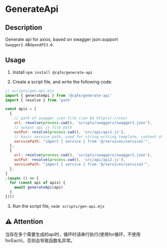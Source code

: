 # GenerateApi

## Description

Generate api for axios, based on swagger json.support `Swagger2.0`&`OpenAPI3.0`.

## Usage

1. Install `npm install @cqfe/generate-api`

2. Create a script file, and write the following code:

```js
// scripts/gen-api.mjs
import { generateApi } from '@cqfe/generate-api'
import { resolve } from 'path'

const apis = [
  {
    // path of swagger json file (can be http(s)://xxx)
    url: resolve(process.cwd(), 'scripts/swaggers/swagger1.json'),
    // output api js file path
    outPut: resolve(process.cwd(), 'src/api/api1.js'),
    // basic service path, used for string writing template, content should be an instance of axios
    servicePath: "import { service } from '@/services/service1'",
  },
  {
    url: resolve(process.cwd(), 'scripts/swaggers/swagger2.json'),
    outPut: resolve(process.cwd(), 'src/api/api2.js'),
    servicePath: "import { service } from '@/services/service2'",
  },
]
;(async () => {
  for (const api of apis) {
    await generateApi(api)
  }
})()
```

3. Run the script file, `node scripts/gen-api.mjs`

## ⚠️ Attention

当存在多个需要生成的api时，循环时请串行执行(使用for循环，不使用forEach)，否则会导致函数名异常。
